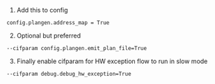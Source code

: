 1. Add this to config
```
config.plangen.address_map = True
```
2. Optional but preferred
```
--cifparam config.plangen.emit_plan_file=True
```
3. Finally enable cifparam for HW exception flow to run in slow mode
```
--cifparam debug.debug_hw_exception=True
```
